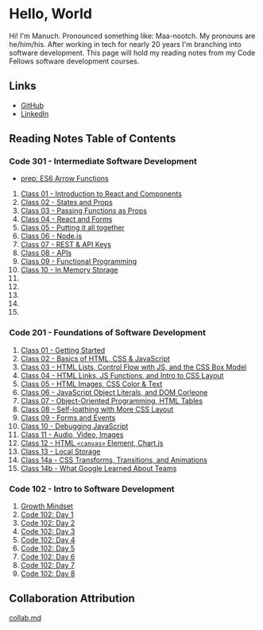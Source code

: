 # Hello, World

Hi! I'm Manuch. Pronounced something like: Maa-nootch. My pronouns are he/him/his. After working in tech for nearly 20 years I'm branching into software development. This page will hold my reading notes from my Code Fellows software development courses.

## Links

- [GitHub](https://github.com/mcsadri/)
- [LinkedIn](https://www.linkedin.com/in/manuch-sadri)

## Reading Notes Table of Contents

### Code 301 - Intermediate Software Development

- [prep: ES6 Arrow Functions](https://github.com/mcsadri/Reading-Notes/blob/main/Code-301/prep-ES6-arrow-functions.md)

1. [Class 01 - Introduction to React and Components](https://github.com/mcsadri/Reading-Notes/blob/main/Code-301/class-01.md)
2. [Class 02 - States and Props](https://github.com/mcsadri/Reading-Notes/blob/main/Code-301/class-02.md)
3. [Class 03 - Passing Functions as Props](https://github.com/mcsadri/Reading-Notes/blob/main/Code-301/class-03.md)
4. [Class 04 - React and Forms](https://github.com/mcsadri/Reading-Notes/blob/main/Code-301/class-04.md)
5. [Class 05 - Putting it all together](https://github.com/mcsadri/Reading-Notes/blob/main/Code-301/class-05.md)
6. [Class 06 - Node.js](https://github.com/mcsadri/Reading-Notes/blob/main/Code-301/class-06.md)
7. [Class 07 - REST & API Keys](https://github.com/mcsadri/Reading-Notes/blob/main/Code-301/class-07.md)
8. [Class 08 - APIs](https://github.com/mcsadri/Reading-Notes/blob/main/Code-301/class-08.md)
9. [Class 09 - Functional Programming](https://github.com/mcsadri/Reading-Notes/blob/main/Code-301/class-09.md)
10. [Class 10 - In Memory Storage](https://github.com/mcsadri/Reading-Notes/blob/main/Code-301/class-10.md)
11.  
12.  
13.  
14.  
15.  

### Code 201 - Foundations of Software Development

1. [Class 01 - Getting Started](https://github.com/mcsadri/Reading-Notes/blob/main/Code-201/class-01.md)
2. [Class 02 - Basics of HTML, CSS & JavaScript](https://github.com/mcsadri/Reading-Notes/blob/main/Code-201/class-02.md)
3. [Class 03 - HTML Lists, Control Flow with JS, and the CSS Box Model](https://github.com/mcsadri/Reading-Notes/blob/main/Code-201/class-03.md)
4. [Class 04 - HTML Links, JS Functions, and Intro to CSS Layout](https://github.com/mcsadri/Reading-Notes/blob/main/Code-201/class-04.md)
5. [Class 05 - HTML Images, CSS Color & Text](https://github.com/mcsadri/Reading-Notes/blob/main/Code-201/class-05.md)
6. [Class 06 - JavaScript Object Literals, and DOM Corleone](https://github.com/mcsadri/Reading-Notes/blob/main/Code-201/class-06.md)
7. [Class 07 - Object-Oriented Programming, HTML Tables](https://github.com/mcsadri/Reading-Notes/blob/main/Code-201/class-07.md)
8. [Class 08 - Self-loathing with More CSS Layout](https://github.com/mcsadri/Reading-Notes/blob/main/Code-201/class-08.md)
9. [Class 09 - Forms and Events](https://github.com/mcsadri/Reading-Notes/blob/main/Code-201/class-09.md)
10. [Class 10 - Debugging JavaScript](https://github.com/mcsadri/Reading-Notes/blob/main/Code-201/class-10.md)
11. [Class 11 - Audio, Video, Images](https://github.com/mcsadri/Reading-Notes/blob/main/Code-201/class-11.md)
12. [Class 12 - HTML `<canvas>` Element, Chart.js](https://github.com/mcsadri/Reading-Notes/blob/main/Code-201/class-12.md)
13. [Class 13 - Local Storage](https://github.com/mcsadri/Reading-Notes/blob/main/Code-201/class-13.md)
14. [Class 14a - CSS Transforms, Transitions, and Animations](https://github.com/mcsadri/Reading-Notes/blob/main/Code-201/class-14a.md)
15. [Class 14b - What Google Learned About Teams](https://github.com/mcsadri/Reading-Notes/blob/main/Code-201/class-14b.md)

### Code 102 - Intro to Software Development

1. [Growth Mindset](https://github.com/mcsadri/Reading-Notes/blob/main/Code-102/growth.md)
2. [Code 102: Day 1](https://github.com/mcsadri/Reading-Notes/blob/main/Code-102/markdown.md)
3. [Code 102: Day 2](https://github.com/mcsadri/Reading-Notes/blob/main/Code-102/daytwo.md)
4. [Code 102: Day 3](https://github.com/mcsadri/Reading-Notes/blob/main/Code-102/day3.md)
5. [Code 102: Day 4](https://github.com/mcsadri/Reading-Notes/blob/main/Code-102/day4html.md)
6. [Code 102: Day 5](https://github.com/mcsadri/Reading-Notes/blob/main/Code-102/day5css.md)
7. [Code 102: Day 6](https://github.com/mcsadri/Reading-Notes/blob/main/Code-102/day6javascript.md)
8. [Code 102: Day 7](https://github.com/mcsadri/Reading-Notes/blob/main/Code-102/day7javascriptCont.md)
9. [Code 102: Day 8](https://github.com/mcsadri/Reading-Notes/blob/main/Code-102/day8evenmorejavascript.md)

## Collaboration Attribution

[collab.md](https://github.com/mcsadri/Reading-Notes/blob/main/collab.md)
